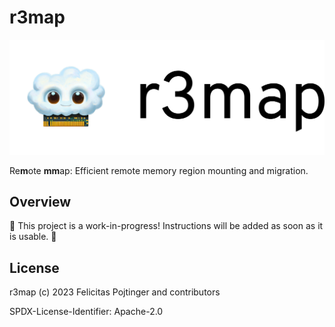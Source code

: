 # r3map

![Logo](./docs/logo-readme.png)

Re**m**ote **mm**ap: Efficient remote memory region mounting and migration.

## Overview

🚧 This project is a work-in-progress! Instructions will be added as soon as it is usable. 🚧

## License

r3map (c) 2023 Felicitas Pojtinger and contributors

SPDX-License-Identifier: Apache-2.0
